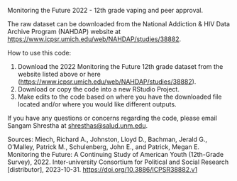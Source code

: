 Monitoring the Future 2022 - 12th grade vaping and peer approval.

The raw dataset can be downloaded from the National Addiction & HIV Data Archive Program (NAHDAP) website at https://www.icpsr.umich.edu/web/NAHDAP/studies/38882.

How to use this code:
1. Download the 2022 Monitoring the Future 12th grade dataset from the website listed above or here (https://www.icpsr.umich.edu/web/NAHDAP/studies/38882).
2. Download or copy the code into a new RStudio Project.
3. Make edits to the code based on where you have the downloaded file located and/or where you would like different outputs.

If you have any questions or concerns regarding the code, please email Sangam Shrestha at shresthas@salud.unm.edu.

Sources:
Miech, Richard A., Johnston, Lloyd D., Bachman, Jerald G., O’Malley, Patrick M., Schulenberg, John E., and Patrick, Megan E. Monitoring the Future: A Continuing Study of American Youth (12th-Grade Survey), 2022. Inter-university Consortium for Political and Social Research [distributor], 2023-10-31. https://doi.org/10.3886/ICPSR38882.v1
